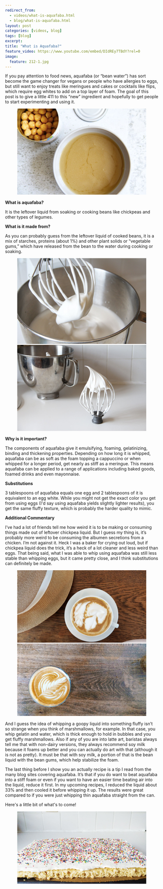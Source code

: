 ```yaml
---
redirect_from: 
  - videos/what-is-aquafaba.html
  - blog/what-is-aquafaba.html
layout: post
categories: [videos, blog]
tags: [blog]
excerpt: 
title: "What is Aquafaba?"
feature_video: https://www.youtube.com/embed/DIdREy7TBdY?rel=0
image:
  feature: 212-1.jpg
---
```



If you pay attention to food news, aquafaba (or “bean water”) has sort become the game changer for vegans or people who have allergies to eggs, but still want to enjoy treats like meringues and cakes or cocktails like flips, which require egg whites to add on a top layer of foam.  The goal of this post is to give a little 411 to this “new” ingredient and hopefully to get people to start experimenting and using it.

<figure>
    <img src="/images/212-2.jpg">
</figure>

**What is aquafaba?**

It is the leftover liquid from soaking or cooking beans like chickpeas and other types of legumes.  

**What is it made from?**

As you can probably guess from the leftover liquid of cooked beans, it is a mix of starches, proteins (about 1%) and other plant solids or “vegetable gums,” which have released from the bean to the water during cooking or soaking.  

<figure class="half">
<img src="/images/212-3.jpg">
<img src="/images/212-4.jpg">
</figure>

**Why is it important?**

The components of aquafaba give it emulsifying, foaming, gelatinizing, binding and thickening properties.  Depending on how long it is whipped, aquafaba can be as soft as the foam topping a cappuccino or when whipped for a longer period,  get nearly as stiff as a meringue.  This means aquafaba can be applied to a range of applications including baked goods, foamed drinks and even mayonnaise.  

**Substitutions** 

3 tablespoons of aquafaba equals one egg and 2 tablespoons of it is equivalent to an egg white.  While you might not get the exact color you get from using eggs (I'd say using aquafaba yields slightly lighter results), you get the same fluffy texture, which is probably the harder quality to mimic.

**Additional Commentary** 

I’ve had a lot of friends tell me how weird it is to be making or consuming things made out of leftover chickpea liquid.  But I guess my thing is, it’s probably more weird to be consuming the albumen secretions from a chicken.  I’m not against it.  Heck I was a baker for crying out loud, but if chickpea liquid does the trick, it’s a heck of a lot cleaner and less weird than eggs.  That being said, what I was able to whip using aquafaba was still less stable than whipping eggs, but it came pretty close, and I think substitutions can definitely be made.

<figure class="half">
<img src="/images/212-5.jpg">
<img src="/images/212-6.jpg">
</figure>

And I guess the idea of whipping a goopy liquid into something fluffy isn’t so strange when you think of marshmallows, for example.  In that case, you whip gelatin and water, which is thick enough to hold in bubbles and you get fluffy marshmallows.  Also if any of you are into latte art, baristas always tell me that with non-dairy versions, they always recommend soy milk because it foams up better and you can actually do art with that (although it is not as pretty).  It must be that with soy milk, a portion of that is the bean liquid with the bean gums, which help stabilize the foam.  

The last thing before I show you an actually recipe is a tip I read from the many blog sites covering aquafaba.  It’s that if you do want to beat aquafaba into a stiff foam or even if you want to have an easier time beating air into the liquid, reduce it first.  In my upcoming recipes, I reduced the liquid about 33% and then cooled it before whipping it up.  The results were great compared to if you were just whipping thin aquafaba straight from the can.

Here's a little bit of what's to come!

<figure>
    <img src="/images/212-7.jpg">
</figure>
